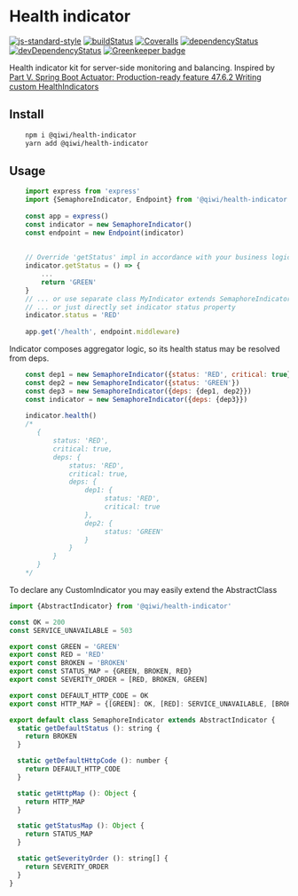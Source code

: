 # Health indicator

[![js-standard-style](https://img.shields.io/badge/code%20style-standard-brightgreen.svg)](http://standardjs.com)
[![buildStatus](https://img.shields.io/travis/qiwi/health-indicator.svg?maxAge=1000&branch=master)](https://travis-ci.org/qiwi/health-indicator)
[![Coveralls](https://img.shields.io/coveralls/qiwi/health-indicator.svg?maxAge=1000)](https://coveralls.io/github/qiwi/health-indicator)
[![dependencyStatus](https://img.shields.io/david/qiwi/health-indicator.svg?maxAge=1000)](https://david-dm.org/qiwi/health-indicator)
[![devDependencyStatus](https://img.shields.io/david/dev/qiwi/health-indicator.svg?maxAge=1000)](https://david-dm.org/qiwi/health-indicator) [![Greenkeeper badge](https://badges.greenkeeper.io/qiwi/health-indicator.svg)](https://greenkeeper.io/)

Health indicator kit for server-side monitoring and balancing.
Inspired by [Part V. Spring Boot Actuator: Production-ready feature 47.6.2 Writing custom HealthIndicators](https://docs.spring.io/spring-boot/docs/current/reference/html/production-ready-endpoints.html)

## Install
```bash
    npm i @qiwi/health-indicator
    yarn add @qiwi/health-indicator
```

## Usage
```javascript
    import express from 'express'
    import {SemaphoreIndicator, Endpoint} from '@qiwi/health-indicator'
    
    const app = express()
    const indicator = new SemaphoreIndicator()
    const endpoint = new Endpoint(indicator)
    
    
    // Override 'getStatus' impl in accordance with your business logic
    indicator.getStatus = () => {
        ...
        return 'GREEN'
    }
    // ... or use separate class MyIndicator extends SemaphoreIndicator {...}
    // ... or just directly set indicator status property
    indicator.status = 'RED'
    
    app.get('/health', endpoint.middleware)  
```

Indicator composes aggregator logic, so its health status may be resolved from deps.
```javascript
    const dep1 = new SemaphoreIndicator({status: 'RED', critical: true})
    const dep2 = new SemaphoreIndicator({status: 'GREEN'})
    const dep3 = new SemaphoreIndicator({deps: {dep1, dep2}})
    const indicator = new SemaphoreIndicator({deps: {dep3}})
    
    indicator.health()
    /*
       {
           status: 'RED',
           critical: true,
           deps: {
               status: 'RED',
               critical: true,
               deps: {
                   dep1: {
                        status: 'RED',
                        critical: true
                   },
                   dep2: {
                        status: 'GREEN'
                   }
               }
           }       
       }
    */
```

To declare any CustomIndicator you may easily extend the AbstractClass
```javascript
import {AbstractIndicator} from '@qiwi/health-indicator'

const OK = 200
const SERVICE_UNAVAILABLE = 503

export const GREEN = 'GREEN'
export const RED = 'RED'
export const BROKEN = 'BROKEN'
export const STATUS_MAP = {GREEN, BROKEN, RED}
export const SEVERITY_ORDER = [RED, BROKEN, GREEN]

export const DEFAULT_HTTP_CODE = OK
export const HTTP_MAP = {[GREEN]: OK, [RED]: SERVICE_UNAVAILABLE, [BROKEN]: SERVICE_UNAVAILABLE}

export default class SemaphoreIndicator extends AbstractIndicator {
  static getDefaultStatus (): string {
    return BROKEN
  }

  static getDefaultHttpCode (): number {
    return DEFAULT_HTTP_CODE
  }

  static getHttpMap (): Object {
    return HTTP_MAP
  }

  static getStatusMap (): Object {
    return STATUS_MAP
  }

  static getSeverityOrder (): string[] {
    return SEVERITY_ORDER
  }
}
```